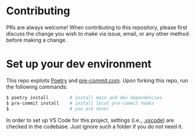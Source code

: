 # Contributing

PRs are always welcome! When contributing to this repository, please first
discuss the change you wish to make via issue, email, or any other method before
making a change.

# Set up your dev environment

This repo exploits [Poetry](https://python-poetry.org/) and
[pre-commit.com](https://pre-commit.com/). Upon forking this repo, run the
following commands:

```bash
$ poetry install        # install main and dev dependencies
$ pre-commit install    # install local pre-commit hooks
$                       # you are done!
```

In order to set up VS Code for this project, settings (i.e., [.vscode](.vscode))
are checked in the codebase. Just ignore such a folder if you do not need it.
